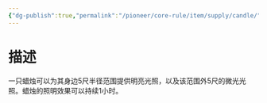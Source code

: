 ```yaml
---
{"dg-publish":true,"permalink":"/pioneer/core-rule/item/supply/candle/"}
---
```


# 描述
一只蜡烛可以为其身边5尺半径范围提供明亮光照，以及该范围外5尺的微光光照。蜡烛的照明效果可以持续1小时。